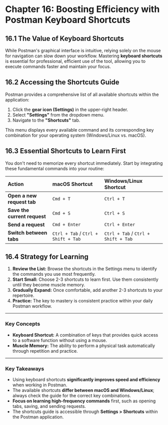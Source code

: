 # **Chapter 16: Boosting Efficiency with Postman Keyboard Shortcuts**

## **16.1 The Value of Keyboard Shortcuts**

While Postman's graphical interface is intuitive, relying solely on the mouse for navigation can slow down your workflow. Mastering **keyboard shortcuts** is essential for professional, efficient use of the tool, allowing you to execute commands faster and maintain your focus.

## **16.2 Accessing the Shortcuts Guide**

Postman provides a comprehensive list of all available shortcuts within the application:

1.  Click the **gear icon (Settings)** in the upper-right header.
2.  Select **"Settings"** from the dropdown menu.
3.  Navigate to the **"Shortcuts"** tab.

This menu displays every available command and its corresponding key combination for your operating system (Windows/Linux vs. macOS).

## **16.3 Essential Shortcuts to Learn First**

You don't need to memorize every shortcut immediately. Start by integrating these fundamental commands into your routine:

| Action | macOS Shortcut | Windows/Linux Shortcut |
| :--- | :--- | :--- |
| **Open a new request tab** | `Cmd + T` | `Ctrl + T` |
| **Save the current request** | `Cmd + S` | `Ctrl + S` |
| **Send a request** | `Cmd + Enter` | `Ctrl + Enter` |
| **Switch between tabs** | `Ctrl + Tab` / `Ctrl + Shift + Tab` | `Ctrl + Tab` / `Ctrl + Shift + Tab` |

## **16.4 Strategy for Learning**

1.  **Review the List:** Browse the shortcuts in the Settings menu to identify the commands you use most frequently.
2.  **Start Small:** Choose 2-3 shortcuts to learn first. Use them consistently until they become muscle memory.
3.  **Gradually Expand:** Once comfortable, add another 2-3 shortcuts to your repertoire.
4.  **Practice:** The key to mastery is consistent practice within your daily Postman workflow.

***
### **Key Concepts**

*   **Keyboard Shortcut:** A combination of keys that provides quick access to a software function without using a mouse.
*   **Muscle Memory:** The ability to perform a physical task automatically through repetition and practice.

***
### **Key Takeaways**

*   Using keyboard shortcuts **significantly improves speed and efficiency** when working in Postman.
*   The available shortcuts **differ between macOS and Windows/Linux**; always check the guide for the correct key combinations.
*   **Focus on learning high-frequency commands** first, such as opening tabs, saving, and sending requests.
*   The shortcuts guide is accessible through **Settings > Shortcuts** within the Postman application.
